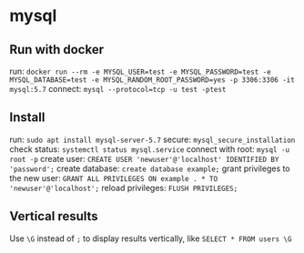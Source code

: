# mysql

## Run with docker
run: `docker run --rm -e MYSQL_USER=test -e MYSQL_PASSWORD=test -e MYSQL_DATABASE=test -e MYSQL_RANDOM_ROOT_PASSWORD=yes -p 3306:3306 -it mysql:5.7`
connect: `mysql --protocol=tcp -u test -ptest`

## Install
run: `sudo apt install mysql-server-5.7`
secure: `mysql_secure_installation`
check status: `systemctl status mysql.service`
connect with root: `mysql -u root -p`
create user: `CREATE USER 'newuser'@'localhost' IDENTIFIED BY 'password';`
create database: `create database example;`
grant privileges to the new user: `GRANT ALL PRIVILEGES ON example . * TO 'newuser'@'localhost';`
reload privileges: `FLUSH PRIVILEGES;`

## Vertical results
Use `\G` instead of `;` to display results vertically, like `SELECT * FROM users \G`
